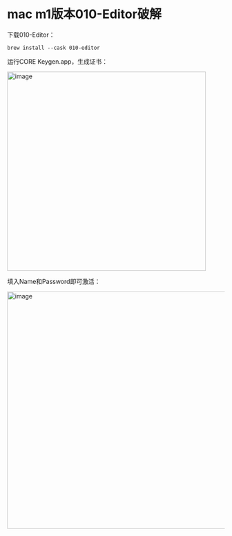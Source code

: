 # mac m1版本010-Editor破解
下载010-Editor：
```
brew install --cask 010-editor
```
运行CORE Keygen.app，生成证书：

<img width="460" alt="image" src="https://github.com/SX1ang/PC-Unlock/assets/58685598/5cf8d04b-add5-4c79-8646-344e4c97650b">

填入Name和Password即可激活：

<img width="548" alt="image" src="https://github.com/SX1ang/PC-Unlock/assets/58685598/fe6ac0b9-e6d2-4b4f-a0c1-78a15491f650">

